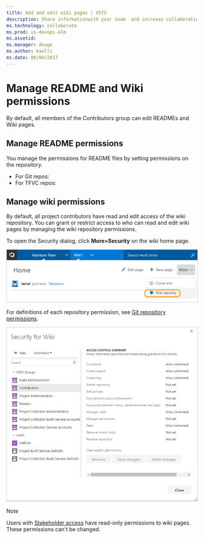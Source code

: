 ```yaml
---
title: Add and edit wiki pages | VSTS  
description: Share informationwith your team  and increase collaboration using a built-in team project wiki - Visual Studio Team Services (VSTS)  
ms.technology: collaborate
ms.prod: vs-devops-alm
ms.assetid: 
ms.manager: douge
ms.author: kaelli
ms.date: 08/04/2017
---    
```





# Manage README and Wiki permissions 

By default, all members of the Contributors group can edit READMEs and Wiki pages. 

<!--- TO BE COMPLETED  --> 


<a id="manage-readme-permissions"></a>

## Manage README permissions

You manage the permissions for README files by setting permissions on the repository. 

- For Git repos: 
- For TFVC repos: 



<a id="manage-wiki-permissions"></a>

## Manage wiki permissions   
By default, all project contributors have read and edit access of the wiki repository. You can grant or restrict access to who can read and edit wiki pages by managing the wiki repository permissions.  

To open the Security dialog, click **More>Security** on the wiki home page. 
 
<img src="_img/wiki/wiki-open-security.png" alt="Wiki, open security" style="border: 1px solid #CCCCCC;" />  

For definitions of each repository permission, see [Git repository permissions](../security/permissions.md#git-repository).

<img src="_img/wiki/security-dialog.png" alt="Wiki security dialog" style="border: 1px solid #CCCCCC;" />  

>[!NOTE]  
>Users with [Stakeholder access](../quickstart/get-started-stakeholder.md) have read-only permissions to wiki pages. These permissions can't be changed. 

